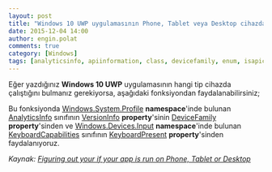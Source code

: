 ```yaml
---
layout: post
title: "Windows 10 UWP uygulamasının Phone, Tablet veya Desktop cihazda çalıştığını bulmak"
date: 2015-12-04 14:00
author: engin.polat
comments: true
category: [Windows]
tags: [analyticsinfo, apiinformation, class, devicefamily, enum, isapicontractpresent, keyboardcapabilities, keyboardpresent, namespace, property, static, universal app, uwp, versioninfo, windows, windows10]
---
```

Eğer yazdığınız **Windows 10 UWP** uygulamasının hangi tip cihazda çalıştığını bulmanız gerekiyorsa, aşağıdaki fonksiyondan faydalanabilirsiniz;

<script src="https://gist.github.com/polatengin/1729f964672cacc68d85b6e0f73f6563.js?file=Detect.cs"></script>

Bu fonksiyonda <a href="http://msdn.microsoft.com/library/windows/apps/windows.system.profile" target="_blank" rel="noopener">Windows.System.Profile</a> **namespace**'inde bulunan <a href="http://msdn.microsoft.com/library/windows/apps/windows.system.profile.analyticsinfo" target="_blank" rel="noopener">AnalyticsInfo</a> sınıfının <a href="http://msdn.microsoft.com/library/windows/apps/windows.system.profile.analyticsinfo.versioninfo" target="_blank" rel="noopener">VersionInfo</a> **property**'sinin <a href="http://msdn.microsoft.com/library/windows/apps/windows.system.profile.analyticsversioninfo.devicefamily" target="_blank" rel="noopener">DeviceFamily</a> **property**'sinden ve <a href="http://msdn.microsoft.com/library/windows/apps/windows.devices.input" target="_blank" rel="noopener">Windows.Devices.Input</a> **namespace**'inde bulunan <a href="http://msdn.microsoft.com/library/windows/apps/windows.devices.input.keyboardcapabilities" target="_blank" rel="noopener">KeyboardCapabilities</a> sınıfının <a href="http://msdn.microsoft.com/library/windows/apps/windows.devices.input.keyboardcapabilities.keyboardpresent" target="_blank" rel="noopener">KeyboardPresent</a> **property**'sinden faydalanıyoruz.

*Kaynak: <a href="http://j4ni.com/blog/?p=260" target="_blank" rel="noopener">Figuring out your if your app is run on Phone, Tablet or Desktop</a>*


